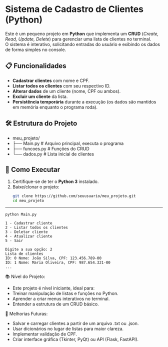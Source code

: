 # Sistema de Cadastro de Clientes (Python)

Este é um pequeno projeto em **Python** que implementa um **CRUD** (*Create, Read, Update, Delete*) para gerenciar uma lista de clientes no terminal.  
O sistema é interativo, solicitando entradas do usuário e exibindo os dados de forma simples no console.

## 📋 Funcionalidades
- **Cadastrar clientes** com nome e CPF.
- **Listar todos os clientes** com seu respectivo ID.
- **Alterar dados** de um cliente (nome, CPF ou ambos).
- **Excluir um cliente** da lista.
- **Persistência temporária** durante a execução (os dados são mantidos em memória enquanto o programa roda).

## 🛠 Estrutura do Projeto
- meu_projeto/
- ├── Main.py # Arquivo principal, executa o programa
- ├── funcoes.py # Funções do CRUD
- └── dados.py # Lista inicial de clientes

## 🚀 Como Executar
1. Certifique-se de ter o **Python 3** instalado.
2. Baixe/clonar o projeto:
   ```bash
   git clone https://github.com/seuusuario/meu_projeto.git
   cd meu_projeto
   
---

    python Main.py

    1 - Cadastrar cliente
    2 - Listar todos os clientes
    3 - Deletar cliente
    4 - Atualizar cliente
    5 - Sair

    Digite a sua opção: 2
    Lista de clientes
    ID: 0 Nome: João Silva, CPF: 123.456.789-00
    ID: 1 Nome: Maria Oliveira, CPF: 987.654.321-00
    ...

📚 Nível do Projeto:
- Este projeto é nível iniciante, ideal para:
- Treinar manipulação de listas e funções no Python.
- Aprender a criar menus interativos no terminal.
- Entender a estrutura de um CRUD básico.

🔮 Melhorias Futuras:
- Salvar e carregar clientes a partir de um arquivo .txt ou .json.
- Usar dicionários no lugar de listas para maior clareza.
- Implementar validação de CPF.
- Criar interface gráfica (Tkinter, PyQt) ou API (Flask, FastAPI).